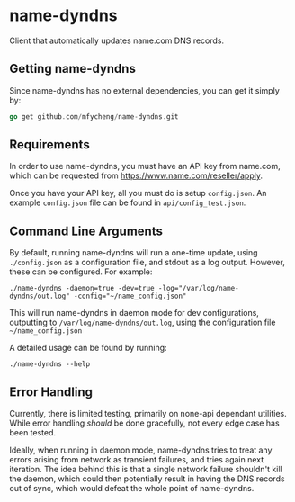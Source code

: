 # name-dyndns
Client that automatically updates name.com DNS records.

## Getting name-dyndns

Since name-dyndns has no external dependencies, you can get it simply by:

```go
go get github.com/mfycheng/name-dyndns.git
```

## Requirements

In order to use name-dyndns, you must have an API key from name.com, which
can be requested from https://www.name.com/reseller/apply.

Once you have your API key, all you must do is setup `config.json`. An example
`config.json` file can be found in `api/config_test.json`.

## Command Line Arguments

By default, running name-dyndns will run a one-time update, using `./config.json`
as a configuration file, and stdout as a log output. However, these can be configured. For example:

```
./name-dyndns -daemon=true -dev=true -log="/var/log/name-dyndns/out.log" -config="~/name_config.json"
```

This will run name-dyndns in daemon mode for dev configurations, outputting to `/var/log/name-dyndns/out.log`, using the configuration file `~/name_config.json`

A detailed usage can be found by running:

```
./name-dyndns --help
```

## Error Handling

Currently, there is limited testing, primarily on none-api dependant utilities.
While error handling _should_ be done gracefully, not every edge case has been tested.

Ideally, when running in daemon mode, name-dyndns tries to treat any errors
arising from network as transient failures, and tries again next iteration. The idea behind this is that a single network failure shouldn't
kill the daemon, which could then potentially result in having the DNS records out
of sync, which would defeat the whole point of name-dyndns.
